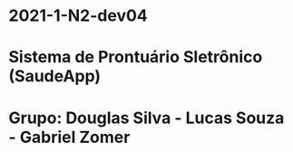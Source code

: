 # 2021-1-N2-dev04
# Sistema de Prontuário Sletrônico (SaudeApp)
# Grupo: Douglas Silva - Lucas Souza - Gabriel Zomer

